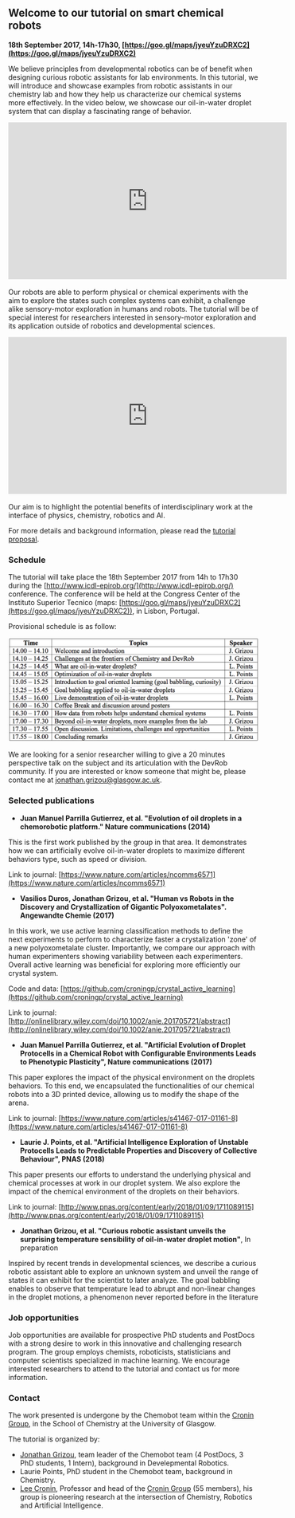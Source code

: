 ## Welcome to our tutorial on smart chemical robots

**18th September 2017, 14h-17h30, [https://goo.gl/maps/jyeuYzuDRXC2](https://goo.gl/maps/jyeuYzuDRXC2)** 

We believe principles from developmental robotics can be of benefit when designing curious robotic assistants for lab environments. In this tutorial, we will introduce and showcase examples from robotic assistants in our chemistry lab and how they help us characterize our chemical systems more effectively. In the video below, we showcase our oil-in-water droplet system that can display a fascinating range of behavior.

<iframe width="560" height="315" src="https://www.youtube.com/embed/OX7gyfxVER0?autoplay=1&loop=1&playlist=OX7gyfxVER0" frameborder="0" allowfullscreen></iframe>

Our robots are able to perform physical or chemical experiments with the aim to explore the states such complex systems can exhibit, a challenge alike sensory-motor exploration in humans and robots. The tutorial will be of special interest for researchers interested in sensory-motor exploration and its application outside of robotics and developmental sciences.

<iframe width="560" height="315" src="https://www.youtube.com/embed/Y90bIfJnusY?autoplay=1&loop=1&playlist=Y90bIfJnusY" frameborder="0" allowfullscreen></iframe>

Our aim is to highlight the potential benefits of interdisciplinary work at the interface of physics, chemistry, robotics and AI.

For more details and background information, please read the [tutorial proposal](tutorial_proposal_final.pdf).

### Schedule

The tutorial will take place the 18th September 2017 from 14h to 17h30 during the [http://www.icdl-epirob.org/](http://www.icdl-epirob.org/) conference. The conference will be held at the Congress Center of the Instituto Superior Tecnico (maps: [https://goo.gl/maps/jyeuYzuDRXC2](https://goo.gl/maps/jyeuYzuDRXC2)), in Lisbon, Portugal.  

Provisional schedule is as follow:

<img src="schedule.png" alt="schedule">

We are looking for a senior researcher willing to give a 20 minutes perspective talk on the subject and its articulation with the DevRob community. If you are interested or know someone that might be, please contact me at <a href= "jonathan.grizou@glasgow.ac.uk">jonathan.grizou@glasgow.ac.uk</a>.

### Selected publications

- **Juan Manuel Parrilla Gutierrez, et al. "Evolution of oil droplets in a chemorobotic platform." Nature communications (2014)**

This is the first work published by the group in that area. It demonstrates how we can artificially evolve oil-in-water droplets to maximize different behaviors type, such as speed or division.

Link to journal: [https://www.nature.com/articles/ncomms6571](https://www.nature.com/articles/ncomms6571)

- **Vasilios Duros, Jonathan Grizou, et al. "Human vs Robots in the Discovery and Crystallization of Gigantic Polyoxometalates". Angewandte Chemie (2017)**

In this work, we use active learning classification methods to define the next experiments to perform to characterize faster a crystalization 'zone' of a new polyoxometalate cluster. Importantly, we compare our approach with human experimenters showing variability between each experimenters. Overall active learning was beneficial for exploring more efficiently our crystal system.

Code and data: [https://github.com/croningp/crystal_active_learning](https://github.com/croningp/crystal_active_learning)

Link to journal: [http://onlinelibrary.wiley.com/doi/10.1002/anie.201705721/abstract](http://onlinelibrary.wiley.com/doi/10.1002/anie.201705721/abstract)

- **Juan Manuel Parrilla Gutierrez, et al. "Artificial Evolution of Droplet Protocells in a Chemical Robot with Configurable Environments Leads to Phenotypic Plasticity", Nature communications (2017)**

This paper explores the impact of the physical environment on the droplets behaviors. To this end, we encapsulated the functionalities of our chemical robots into a 3D printed device, allowing us to modify the shape of the arena.

Link to journal: [https://www.nature.com/articles/s41467-017-01161-8](https://www.nature.com/articles/s41467-017-01161-8)

- **Laurie J. Points, et al. "Artificial Intelligence Exploration of Unstable Protocells Leads to Predictable Properties and Discovery of Collective Behaviour", PNAS (2018)**

This paper presents our efforts to understand the underlying physical and chemical processes at work in our droplet system. We also explore the impact of the chemical environment of the droplets on their behaviors.

Link to journal: [http://www.pnas.org/content/early/2018/01/09/1711089115](http://www.pnas.org/content/early/2018/01/09/1711089115)

- **Jonathan Grizou, et al. "Curious robotic assistant unveils the surprising temperature sensibility of oil-in-water droplet motion"**, In preparation

Inspired by recent trends in developmental sciences, we describe a curious robotic assistant able to explore an unknown system and unveil the range of states it can exhibit for the scientist to later analyze. The goal babbling enables to observe that temperature lead to abrupt and non-linear changes in the droplet motions, a phenomenon never reported before in the literature

### Job opportunities

Job opportunities are available for prospective PhD students and PostDocs with a strong desire to work in this innovative and challenging research program. The group employs chemists, roboticists, statisticians and computer scientists specialized in machine learning. We encourage interested researchers to attend to the tutorial and contact us for more information.

### Contact

The work presented is undergone by the Chemobot team within the [Cronin Group](http://www.chem.gla.ac.uk/cronin/), in the School of Chemistry at the University of Glasgow.

The tutorial is organized by:

- [Jonathan Grizou](http://jgrizou.com/), team leader of the Chemobot team (4 PostDocs, 3 PhD students, 1 Intern), background in Develepmental Robotics.
- Laurie Points, PhD student in the Chemobot team, background in Chemistry.
- [Lee Cronin](http://www.chem.gla.ac.uk/cronin/members/Lee/), Professor and head of the [Cronin Group](http://www.chem.gla.ac.uk/cronin/) (55 members), his group is pioneering research at the intersection of Chemistry, Robotics and Artificial Intelligence.

